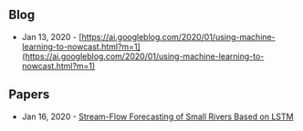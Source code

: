 ## Blog
- Jan 13, 2020 - [https://ai.googleblog.com/2020/01/using-machine-learning-to-nowcast.html?m=1](https://ai.googleblog.com/2020/01/using-machine-learning-to-nowcast.html?m=1)

## Papers
- Jan 16, 2020 - [Stream-Flow Forecasting of Small Rivers Based on LSTM](https://arxiv.org/abs/2001.05681)